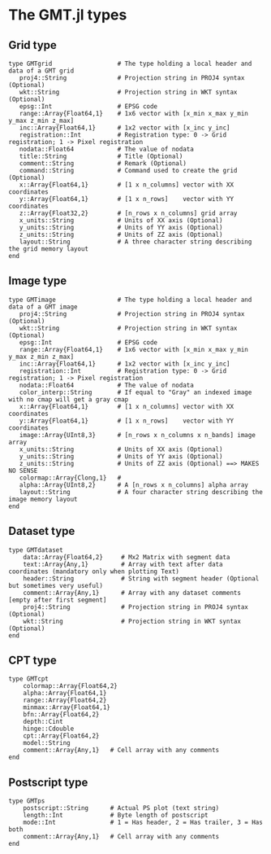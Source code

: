 # The GMT.jl types

Grid type
---------

    type GMTgrid                  # The type holding a local header and data of a GMT grid
       proj4::String              # Projection string in PROJ4 syntax (Optional)
       wkt::String                # Projection string in WKT syntax (Optional)
       epsg::Int                  # EPSG code
       range::Array{Float64,1}    # 1x6 vector with [x_min x_max y_min y_max z_min z_max]
       inc::Array{Float64,1}      # 1x2 vector with [x_inc y_inc]
       registration::Int          # Registration type: 0 -> Grid registration; 1 -> Pixel registration
       nodata::Float64            # The value of nodata
       title::String              # Title (Optional)
       comment::String            # Remark (Optional)
       command::String            # Command used to create the grid (Optional)
       x::Array{Float64,1}        # [1 x n_columns] vector with XX coordinates
       y::Array{Float64,1}        # [1 x n_rows]    vector with YY coordinates
       z::Array{Float32,2}        # [n_rows x n_columns] grid array
       x_units::String            # Units of XX axis (Optional)
       y_units::String            # Units of YY axis (Optional)
       z_units::String            # Units of ZZ axis (Optional)
       layout::String             # A three character string describing the grid memory layout
    end

Image type
----------

    type GMTimage                 # The type holding a local header and data of a GMT image
       proj4::String              # Projection string in PROJ4 syntax (Optional)
       wkt::String                # Projection string in WKT syntax (Optional)
       epsg::Int                  # EPSG code
       range::Array{Float64,1}    # 1x6 vector with [x_min x_max y_min y_max z_min z_max]
       inc::Array{Float64,1}      # 1x2 vector with [x_inc y_inc]
       registration::Int          # Registration type: 0 -> Grid registration; 1 -> Pixel registration
       nodata::Float64            # The value of nodata
       color_interp::String       # If equal to "Gray" an indexed image with no cmap will get a gray cmap
       x::Array{Float64,1}        # [1 x n_columns] vector with XX coordinates
       y::Array{Float64,1}        # [1 x n_rows]    vector with YY coordinates
       image::Array{UInt8,3}      # [n_rows x n_columns x n_bands] image array
       x_units::String            # Units of XX axis (Optional)
       y_units::String            # Units of YY axis (Optional)
       z_units::String            # Units of ZZ axis (Optional) ==> MAKES NO SENSE
       colormap::Array{Clong,1}   # 
       alpha::Array{UInt8,2}      # A [n_rows x n_columns] alpha array
       layout::String             # A four character string describing the image memory layout
    end

Dataset type
------------

    type GMTdataset
        data::Array{Float64,2}     # Mx2 Matrix with segment data
        text::Array{Any,1}         # Array with text after data coordinates (mandatory only when plotting Text)
        header::String             # String with segment header (Optional but sometimes very useful)
        comment::Array{Any,1}      # Array with any dataset comments [empty after first segment]
        proj4::String              # Projection string in PROJ4 syntax (Optional)
        wkt::String                # Projection string in WKT syntax (Optional)
    end

CPT type
--------

    type GMTcpt
        colormap::Array{Float64,2}
        alpha::Array{Float64,1}
        range::Array{Float64,2}
        minmax::Array{Float64,1}
        bfn::Array{Float64,2}
        depth::Cint
        hinge::Cdouble
        cpt::Array{Float64,2}
        model::String
        comment::Array{Any,1}   # Cell array with any comments
    end

Postscript type
---------------

    type GMTps
        postscript::String      # Actual PS plot (text string)
        length::Int             # Byte length of postscript
        mode::Int               # 1 = Has header, 2 = Has trailer, 3 = Has both
        comment::Array{Any,1}   # Cell array with any comments
    end

